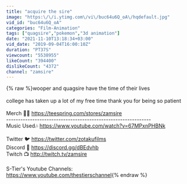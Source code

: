 ```yaml
---
title: "acquire the sire"
image: "https:\/\/i.ytimg.com\/vi\/buc64u6Q_oA\/hqdefault.jpg"
vid_id: "buc64u6Q_oA"
categories: "Film-Animation"
tags: ["quagsire","pokemon","3d animation"]
date: "2021-11-10T13:18:34+03:00"
vid_date: "2019-09-04T16:00:10Z"
duration: "PT37S"
viewcount: "5538955"
likeCount: "394400"
dislikeCount: "4372"
channel: "zamsire"
---
```

{% raw %}wooper and quagsire have the time of their lives<br /><br />college has taken up a lot of my free time thank you for being so patient<br /><br />Merch 👕🌟 <a rel="nofollow" target="blank" href="https://teespring.com/stores/zamsire">https://teespring.com/stores/zamsire</a><br />----------------------------------------­­---------------------<br />Music Used🎶 <a rel="nofollow" target="blank" href="https://www.youtube.com/watch?v=67MPxnPHBNk">https://www.youtube.com/watch?v=67MPxnPHBNk</a><br /><br />Twitter 🐦 <a rel="nofollow" target="blank" href="https://twitter.com/zotakufilms">https://twitter.com/zotakufilms</a><br />Discord 💬 <a rel="nofollow" target="blank" href="https://discord.gg/dBEdvhb">https://discord.gg/dBEdvhb</a><br />Twitch 📺 <a rel="nofollow" target="blank" href="http://twitch.tv/zamsire">http://twitch.tv/zamsire</a><br /><br />S-Tier's Youtube Channels: <br /><a rel="nofollow" target="blank" href="https://www.youtube.com/thestierschannel">https://www.youtube.com/thestierschannel</a>{% endraw %}
